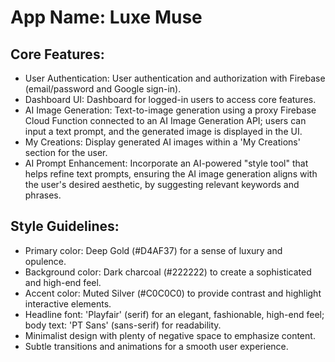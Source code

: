 # **App Name**: Luxe Muse

## Core Features:

- User Authentication: User authentication and authorization with Firebase (email/password and Google sign-in).
- Dashboard UI: Dashboard for logged-in users to access core features.
- AI Image Generation: Text-to-image generation using a proxy Firebase Cloud Function connected to an AI Image Generation API; users can input a text prompt, and the generated image is displayed in the UI.
- My Creations: Display generated AI images within a 'My Creations' section for the user.
- AI Prompt Enhancement: Incorporate an AI-powered "style tool" that helps refine text prompts, ensuring the AI image generation aligns with the user's desired aesthetic, by suggesting relevant keywords and phrases.

## Style Guidelines:

- Primary color: Deep Gold (#D4AF37) for a sense of luxury and opulence.
- Background color: Dark charcoal (#222222) to create a sophisticated and high-end feel.
- Accent color: Muted Silver (#C0C0C0) to provide contrast and highlight interactive elements.
- Headline font: 'Playfair' (serif) for an elegant, fashionable, high-end feel; body text: 'PT Sans' (sans-serif) for readability.
- Minimalist design with plenty of negative space to emphasize content.
- Subtle transitions and animations for a smooth user experience.